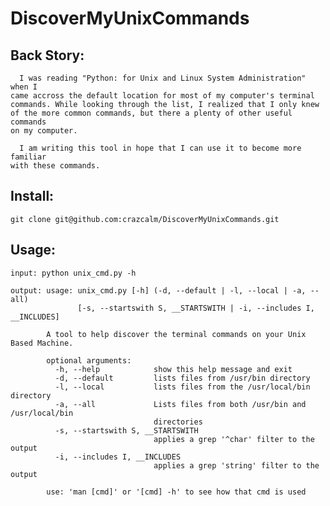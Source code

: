 DiscoverMyUnixCommands
======================

Back Story:
-----------
      I was reading "Python: for Unix and Linux System Administration" when I
    came accross the default location for most of my computer's terminal
    commands. While looking through the list, I realized that I only knew
    of the more common commands, but there a plenty of other useful commands
    on my computer.

      I am writing this tool in hope that I can use it to become more familiar
    with these commands.

Install:
--------
    git clone git@github.com:crazcalm/DiscoverMyUnixCommands.git

Usage:
------
    input: python unix_cmd.py -h

    output: usage: unix_cmd.py [-h] (-d, --default | -l, --local | -a, --all)
                   [-s, --startswith S, __STARTSWITH | -i, --includes I, __INCLUDES]

            A tool to help discover the terminal commands on your Unix Based Machine.

            optional arguments:
              -h, --help            show this help message and exit
              -d, --default         lists files from /usr/bin directory
              -l, --local           lists files from the /usr/local/bin directory
              -a, --all             Lists files from both /usr/bin and /usr/local/bin
                                    directories
              -s, --startswith S, __STARTSWITH
                                    applies a grep '^char' filter to the output
              -i, --includes I, __INCLUDES
                                    applies a grep 'string' filter to the output

            use: 'man [cmd]' or '[cmd] -h' to see how that cmd is used
